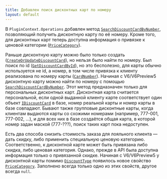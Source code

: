 ```yaml
---
title: Добавлен поиск дисконтных карт по номеру
layout: default
---
```


В `PluginContext.Operations` добавлен метод [`SearchDiscountCardByNumber`](https://iiko.github.io/front.api.sdk/v6/html/M_Resto_Front_Api_IOperationService_SearchDiscountCardByNumber.htm), позволяющий получить дисконтную карту по её номеру.
Кроме того, для дисконтных карт теперь доступна информация о привязке к ценовой категории ([`PriceCategory`](https://iiko.github.io/front.api.sdk/v6/html/P_Resto_Front_Api_Data_Orders_IDiscountCard_PriceCategory.htm)).

Раньше дисконтную карту можно было только создать ([`CreateOrUpdateDiscountCard`](https://iiko.github.io/front.api.sdk/v6/html/M_Resto_Front_Api_IOperationService_CreateOrUpdateDiscountCard.htm)), но нельзя было найти по номеру.
Был поиск по id ([`GetDiscountCardById`](https://iiko.github.io/front.api.sdk/v6/html/M_Resto_Front_Api_IOperationService_GetDiscountCardById.htm)), но это бесполезно, для карты обычно используется не id, а номер, в том числе привязка к клиенту реализована по номеру карты ([`CardNumber`](https://iiko.github.io/front.api.sdk/v6/html/P_Resto_Front_Api_Data_Brd_IClient_CardNumber.htm)).
Начиная с V6/V6Preview5 дисконтную карту можно найти по номеру с помощью [`SearchDiscountCardByNumber`](https://iiko.github.io/front.api.sdk/v6/html/M_Resto_Front_Api_IOperationService_SearchDiscountCardByNumber.htm).
Этот метод предназначен только для персональных дисконтных карт.
Дисконтная карта считается персональной, если одной выданной клиенту карте соответствует один объект [`IDiscountCard`](https://iiko.github.io/front.api.sdk/v6/html/T_Resto_Front_Api_Data_Orders_IDiscountCard.htm) в базе, номер реальной карты и номер карты в базе совпадают.
Бывают также групповые дисконтные карты, когда клиентам выдаются карты со схожими номерами (например, 777-001, 777-002, ...), и для всех них в базе создаётся общая карта, в которой номер задан маской (777-???), поиск таких карт пока недоступен.

Есть два способа снизить стоимость заказа для лояльного клиента — дать скидку, либо применить специальную ценовую категорию.
Соответственно, к дисконтной карте может быть привязана либо скидка, либо ценовая категория.
Однако, прежде в API была доступна информация только о привязанной скидке.
Начиная с V6/V6Preview5 у дисконтной карты помимо [`DiscountType`](https://iiko.github.io/front.api.sdk/v6/html/P_Resto_Front_Api_Data_Orders_IDiscountCard_DiscountType.htm) появилось новое свойство [`PriceCategory`](https://iiko.github.io/front.api.sdk/v6/html/P_Resto_Front_Api_Data_Orders_IDiscountCard_PriceCategory.htm).
Заполнено всегда только одно из этих свойств, другое всегда `null`. 